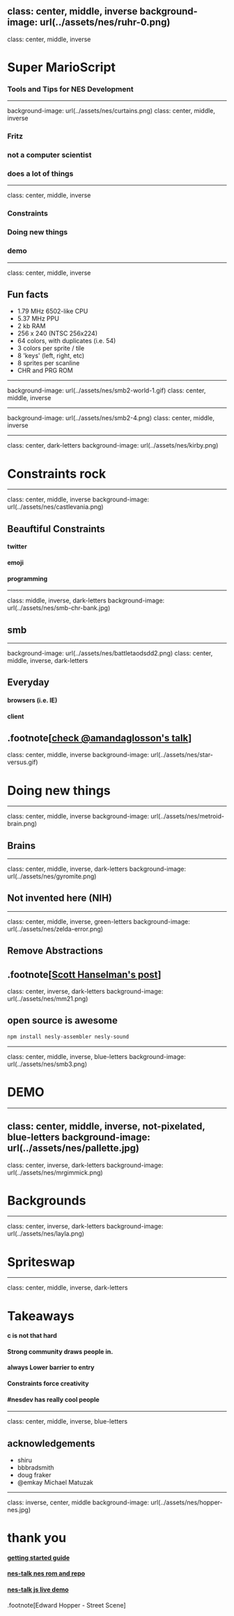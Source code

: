 

class: center, middle, inverse
background-image: url(../assets/nes/ruhr-0.png)
---
class: center, middle, inverse
# Super MarioScript

### Tools and Tips for NES Development
---
background-image: url(../assets/nes/curtains.png)
class: center, middle, inverse

### Fritz
### not a computer scientist
### does a lot of things
---
class: center, middle, inverse
### Constraints
### Doing new things
### demo
---
class: center, middle, inverse
## Fun facts
* 1.79 MHz 6502-like CPU
* 5.37 MHz PPU
* 2 kb RAM
* 256 x 240 (NTSC 256x224)
* 64 colors, with duplicates (i.e. 54)
* 3 colors per sprite / tile
* 8 'keys' (left, right, etc)
* 8 sprites per scanline
* CHR and PRG ROM

---
background-image: url(../assets/nes/smb2-world-1.gif)
class: center, middle, inverse

---
background-image: url(../assets/nes/smb2-4.png)
class: center, middle, inverse

---
class: center, dark-letters
background-image: url(../assets/nes/kirby.png)

# Constraints rock

---
class: center, middle, inverse
background-image: url(../assets/nes/castlevania.png)

## Beauftiful Constraints

#### twitter
#### emoji
#### programming
---
class: middle,  inverse, dark-letters
background-image: url(../assets/nes/smb-chr-bank.jpg)
## smb

---
background-image: url(../assets/nes/battletaodsdd2.png)
class: center, middle, inverse, dark-letters
## Everyday

#### browsers (i.e. IE)
#### client
.footnote[[check @amandaglosson's talk](https://www.youtube.com/watch?v=bKkYcetGWjA)]
---
class: center, middle, inverse
background-image: url(../assets/nes/star-versus.gif)
# Doing new things

---
class: center, middle, inverse
background-image: url(../assets/nes/metroid-brain.png)
## Brains
---

class: center, middle, inverse, dark-letters
background-image: url(../assets/nes/gyromite.png)
## Not invented here (NIH)
---
class: center, middle, inverse, green-letters
background-image: url(../assets/nes/zelda-error.png)
##  Remove Abstractions
.footnote[[Scott Hanselman's post](http://www.hanselman.com/blog/PleaseLearnToThinkAboutAbstractions.aspx)]
---
class: center, inverse, dark-letters
background-image: url(../assets/nes/mm21.png)
## open source is awesome

```bash
npm install nesly-assembler nesly-sound
```
---
class: center, middle, inverse, blue-letters
background-image: url(../assets/nes/smb3.png)
# DEMO

---
class: center, middle, inverse, not-pixelated, blue-letters
background-image: url(../assets/nes/pallette.jpg)
---
class: center, inverse, dark-letters
background-image: url(../assets/nes/mrgimmick.png)
# Backgrounds
---
class: center, inverse, dark-letters
background-image: url(../assets/nes/layla.png)
# Spriteswap
---
class: center, middle, inverse, dark-letters
# Takeaways

#### c is not that hard
#### Strong community draws people in.
#### always Lower barrier to entry
#### Constraints force creativity
#### #nesdev has really cool people
---
class: center, middle, inverse, blue-letters
## acknowledgements

* shiru
* bbbradsmith
* doug fraker
* @emkay Michael Matuzak
---
class: inverse, center, middle
background-image: url(../assets/nes/hopper-nes.jpg)
# thank you

#### [getting started guide](http://blog.fritzvd.com/2016/06/13/Getting-started-with-NES-programming/)
#### [nes-talk nes rom and repo](https://github.com/fritzvd/ruhr.nes)
#### [nes-talk js live demo](https://github.com/fritzvd/ruhr.js)

<a href="mailto:fritzvd@gmail.com"><i class="fa fa-envelope fa-4x"></i></a>
          <a href="http://github.com/fritzvd"><i class="fa fa-github fa-4x"></i></a>
          <a href="http://twitter.com/fritzvd"><i class="fa fa-twitter fa-4x"></i></a>
          <a href="http://nl.linkedin.com/in/fritzvd"><i class="fa fa-linkedin fa-4x"></i></a>
.footnote[Edward Hopper - Street Scene]
